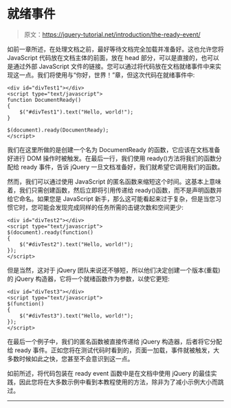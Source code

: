 # 就绪事件

> 原文：<https://jquery-tutorial.net/introduction/the-ready-event/>

如前一章所述，在处理文档之前，最好等待文档完全加载并准备好。这也允许您将 JavaScript 代码放在文档主体的前面，放在 head 部分，可以是直接的，也可以是通过外部 JavaScript 文件的链接。您可以通过将代码放在文档就绪事件中来实现这一点。我们将使用与“你好，世界！”章，但这次代码在就绪事件中:

```
<div id="divTest1"></div>
<script type="text/javascript">
function DocumentReady()
{
	$("#divTest1").text("Hello, world!");	
}

$(document).ready(DocumentReady);
</script>
```

我们在这里所做的是创建一个名为 DocumentReady 的函数，它应该在文档准备好进行 DOM 操作时被触发。在最后一行，我们使用 ready()方法将我们的函数分配给 ready 事件，告诉 jQuery 一旦文档准备好，我们就希望它调用我们的函数。

然而，我们可以通过使用 JavaScript 的匿名函数来缩短这个时间。这基本上意味着，我们只需创建函数，然后立即将引用传递给 ready()函数，而不是声明函数并给它命名。如果您是 JavaScript 新手，那么这可能看起来过于复杂，但是当您习惯它时，您可能会发现完成同样的任务所需的击键次数和空间更少:

```
<div id="divTest2"></div>
<script type="text/javascript">
$(document).ready(function()
{
	$("#divTest2").text("Hello, world!");	
});
</script>
```

但是当然，这对于 jQuery 团队来说还不够短，所以他们决定创建一个版本(重载)的 jQuery 构造器，它将一个就绪函数作为参数，以使它更短:

<input type="hidden" name="IL_IN_ARTICLE">

```
<div id="divTest3"></div>
<script type="text/javascript">
$(function()
{
	$("#divTest3").text("Hello, world!");	
});
</script>
```

在最后一个例子中，我们的匿名函数被直接传递给 jQuery 构造器，后者将它分配给 ready 事件。正如您将在测试代码时看到的，页面一加载，事件就被触发，大多数时候如此之快，您甚至不会意识到这一点。

如前所述，将代码包装在 ready event 函数中是在文档中使用 jQuery 的最佳实践，因此您将在大多数示例中看到本教程使用的方法，除非为了减小示例大小而跳过。

* * *